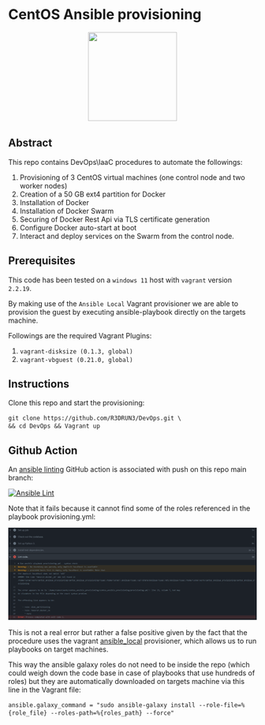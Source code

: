 # CentOS Ansible provisioning

<p align="center"><img width="180" height="180" src="https://github.com/yurijserrano/Github-Profile-Readme-Logos/blob/master/cloud/ansible.svg"></p>

## Abstract
This repo contains DevOps\IaaC procedures to automate the followings:
1. Provisioning of 3 CentOS virtual machines (one control node and two worker nodes)
2. Creation of a 50 GB ext4 partition for Docker
3. Installation of Docker
4. Installation of Docker Swarm 
5. Securing of Docker Rest Api via TLS certificate generation
6. Configure Docker auto-start at boot
7. Interact and deploy services on the Swarm from the control node.

## Prerequisites
This code has been tested on a `windows 11` host with `vagrant` version `2.2.19`.

By making use of the `Ansible Local` Vagrant provisioner we are able to provision the guest by executing ansible-playbook directly on the targets machine.

Followings are the required Vagrant Plugins:

1. `vagrant-disksize (0.1.3, global)`
2. `vagrant-vbguest (0.21.0, global)`

## Instructions
Clone this repo and start the provisioning:

```console
git clone https://github.com/R3DRUN3/DevOps.git \
&& cd DevOps && Vagrant up
``` 
## Github Action
An [ansible linting](https://ansible-lint.readthedocs.io/en/latest/) GitHub action is associated with push on this repo main branch:

[![Ansible Lint](https://github.com/R3DRUN3/centos_ansible_provisioning/actions/workflows/ansible-lint.yml/badge.svg)](https://github.com/R3DRUN3/centos_ansible_provisioning/actions/workflows/ansible-lint.yml)

Note that it fails because it cannot find some of the roles referenced in the playbook provisioning.yml:

![alt text](https://github.com/R3DRUN3/centos_ansible_provisioning/blob/main/images/github_action.png)

This is not a real error but rather a false positive given by the fact that the procedure uses the vagrant [ansible_local](https://www.vagrantup.com/docs/provisioning/ansible_local) provisioner, which allows us to run playbooks on target machines.

This way the ansible galaxy roles do not need to be inside the repo (which could weigh down the code base in case of playbooks that use hundreds of roles) 
but they are automatically downloaded on targets machine via this line in the Vagrant file:

```hcl
ansible.galaxy_command = "sudo ansible-galaxy install --role-file=%{role_file} --roles-path=%{roles_path} --force"
```


